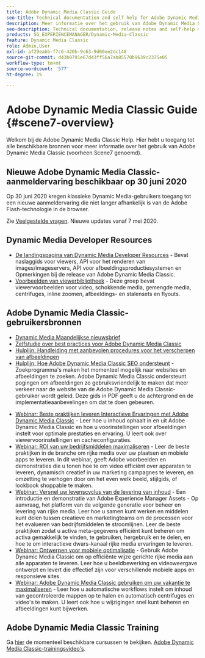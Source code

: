 ```yaml
---
title: Adobe Dynamic Media Classic Guide
seo-title: Technical documentation and self help for Adobe Dynamic Media Classic
description: Meer informatie over het gebruik van Adobe Dynamic Media Classic voor het beheer van uw video, flyouts en meer met documenten van AEM Cloud Services.
seo-description: Technical documentation, release notes and self-help materials for Adobe Dynamic Media Classic, formerly Scene 7
products: SG_EXPERIENCEMANAGER/Dynamic-Media-Classic
feature: Dynamic Media Classic
role: Admin,User
exl-id: af29eabb-f7c6-420b-9c63-9d60ee2dc148
source-git-commit: d43b0791e67d43ff56a7ab85570b9639c2375e05
workflow-type: tm+mt
source-wordcount: '577'
ht-degree: 1%

---
```


# Adobe Dynamic Media Classic Guide {#scene7-overview}

Welkom bij de Adobe Dynamic Media Classic Help. Hier hebt u toegang tot alle beschikbare bronnen voor meer informatie over het gebruik van Adobe Dynamic Media Classic (voorheen Scene7 genoemd).

## Nieuwe Adobe Dynamic Media Classic-aanmeldervaring beschikbaar op 30 juni 2020

Op 30 juni 2020 kregen klassieke Dynamic Media-gebruikers toegang tot een nieuwe aanmeldervaring die niet langer afhankelijk is van de Adobe Flash-technologie in de browser.

Zie [Veelgestelde vragen](new-ui-2020.md). Nieuwe updates vanaf 7 mei 2020.

## Dynamic Media Developer Resources

* [De landingspagina van Dynamic Media Developer Resources](https://experienceleague.adobe.com/docs/dynamic-media-developer-resources.html) - Bevat naslaggids voor viewers, API voor het renderen van images/imageservers, API voor afbeeldingsproductiesystemen en Opmerkingen bij de release van Adobe Dynamic Media Classic.
* [Voorbeelden van viewerbibliotheek](https://landing.adobe.com/en/na/dynamic-media/ctir-2755/live-demos.html) - Deze groep bevat viewervoorbeelden voor video, schokkende media, gemengde media, centrifuges, inline zoomen, afbeeldings- en stalensets en flyouts.

## Adobe Dynamic Media Classic-gebruikersbronnen

* [Dynamic Media Maandelijkse nieuwsbrief](dynamic-media-newsletter.md)
* [Zelfstudie over best practices voor Adobe Dynamic Media Classic](https://experienceleague.adobe.com/docs/experience-manager-learn/dynamic-media-classic-tutorial/overview.html)
* [Hulplijn: Handleiding met aanbevolen procedures voor het verscherpen van afbeeldingen](/help/assets/s7_sharpening_images.pdf)
* [Hulplijn: Hoe Adobe Dynamic Media Classic SEO ondersteunt](/help/assets/s7_seo.pdf) - Zoekprogramma&#39;s maken het momenteel mogelijk naar websites en afbeeldingen te zoeken. Adobe Dynamic Media Classic ondersteunt pogingen om afbeeldingen zo gebruiksvriendelijk te maken dat meer verkeer naar de website van de Adobe Dynamic Media Classic-gebruiker wordt geleid. Deze gids in PDF geeft u de achtergrond en de implementatieaanbevelingen om dat te doen gebeuren.
<!-- * [Webinar: Best Practices for Responsive Design](http://offers.adobe.com/en/na/marketing/landings/_40458_responsive_design_live_on_demand_webinar.html) - Learn practical tips on how to improve your mobile strategy. See real-world examples of responsive design in action. Create one primary asset that works across multiple devices and increase mobile performance by dynamically changing the resolution of images or the orientation of images for portrait or landscape displays. Learn how to also dynamically crop, scale, or resize images. -->
* [Webinar: Beste praktijken leveren Interactieve Ervaringen met Adobe Dynamic Media Classic](https://seminars.adobeconnect.com/p7wb8ej3u6d/) - Leer hoe u inhoud ophaalt in en uit Adobe Dynamic Media Classic en hoe u voorinstellingen voor afbeeldingen instelt voor optimale prestaties en ervaring. U leert ook over viewervoorinstellingen en cacheconfiguraties.
* [Webinar: ROI van uw bedrijfsmiddelen maximaliseren](https://adobecustomersuccess.adobeconnect.com/p5ar3hfrrec/?launcher=false&amp;fcsContent=true&amp;pbMode=normal&amp;proto=true) - Leer de beste praktijken in de branche om rijke media over uw plaatsen en mobiele apps te leveren. In dit webinar, geeft Adobe voorbeelden en demonstraties die u tonen hoe te om video efficiënt over apparaten te leveren, dynamisch creatief in uw marketing campagnes te leveren, en omzetting te verhogen door om het even welk beeld, stijlgids, of lookbook shoppable te maken.
* [Webinar: Versnel uw levenscyclus van de levering van inhoud](https://adobecustomersuccess.adobeconnect.com/p88ducm9pqv/) - Een introductie en demonstratie van Adobe Experience Manager Assets - Op aanvraag, het platform van de volgende generatie voor beheer en levering van rijke media. Leer hoe u samen kunt werken en middelen kunt delen tussen creatieve en marketingteams om de processen voor het evalueren van bedrijfsmiddelen te stroomlijnen. Leer de beste praktijken zodat u activa meta-gegevens efficiënt kunt beheren om activa gemakkelijk te vinden, te gebruiken, hergebruik en te delen, en hoe te om interactieve dwars-kanaal rijke media ervaringen te leveren.
* [Webinar: Ontwerpen voor mobiele optimalisatie](https://adobecustomersuccess.adobeconnect.com/p6oqd3wydif/?launcher=false&amp;fcsContent=true&amp;pbMode=normal&amp;proto=true) - Gebruik Adobe Dynamic Media Classic om op efficiënte wijze gerichte rijke media aan alle apparaten te leveren. Leer hoe u beeldbewerking en videoweergave ontwerpt en levert die effectief zijn voor verschillende mobiele apps en responsieve sites.
* [Webinar: Adobe Dynamic Media Classic gebruiken om uw vakantie te maximaliseren](https://adobecustomersuccess.adobeconnect.com/p32n1yr85c9/?proto=true) - Leer hoe u automatische workflows instelt om inhoud van gecontroleerde mappen op te halen en automatisch centrifuges en video&#39;s te maken. U leert ook hoe u wijzigingen snel kunt beheren en afbeeldingen kunt bijwerken.

## Adobe Dynamic Media Classic Training

Ga [hier](https://learning.adobe.com/catalog.html#product=adobe-scene7) de momenteel beschikbare cursussen te bekijken.
[Adobe Dynamic Media Classic-trainingsvideo&#39;s](/help/training-videos.md).
